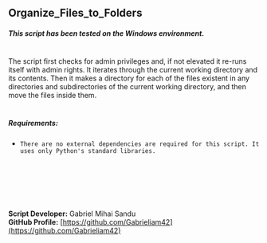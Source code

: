 ## Organize_Files_to_Folders



##### This script has been tested on the Windows environment.
#

The script first checks for admin privileges and, if not elevated it re-runs itself with admin rights.
It iterates through the current working directory and its contents. Then it makes a directory for each of the files existent in any directories and subdirectories of the current working directory, and then move the files inside them.

#



##### Requirements:

- `There are no external dependencies are required for this script. It uses only Python's standard libraries.`





<br><br>





<br><br>




**Script Developer:** Gabriel Mihai Sandu  
**GitHub Profile:** [https://github.com/Gabrieliam42](https://github.com/Gabrieliam42)
